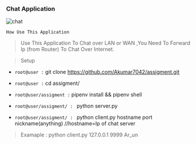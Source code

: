 ###  Chat Application 
![chat](https://user-images.githubusercontent.com/45923721/87910225-ae081a00-ca37-11ea-9536-6e691304c0ad.png)

`How Use This Application  `

> Use This Application To Chat over LAN or WAN ,You Need To Forward Ip (from Router) To Chat Over Internet. 

> Setup

- `root@user :` git clone https://github.com/Akumar7042/assigment.git

- `root@user :` cd assigment/

- `root@user/assigment :` pipenv install && pipenv shell                                                

- `root@user/assigment/ : ` python server.py  

- `root@user/assigment/ : ` python client.py hostname port nickname(anything)    //hostname=Ip of  chat server 

 > Examaple : python client.py 127.0.0.1 9999 Ar_un
